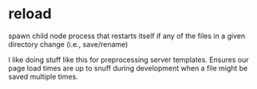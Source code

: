 reload
======

spawn child node process that restarts itself if any of the files in a given directory change (i.e., save/rename)

I like doing stuff like this for preprocessing server templates. Ensures our page load times are up to snuff during development when a file might be saved multiple times.

